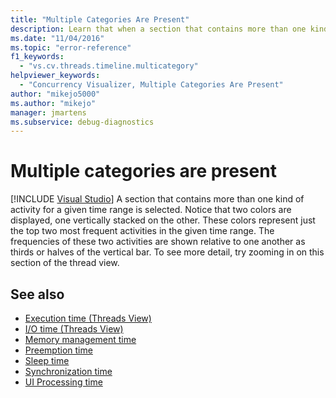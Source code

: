 ```yaml
---
title: "Multiple Categories Are Present"
description: Learn that when a section that contains more than one kind of activity for a given time range, two colors are displayed, one vertically stacked on the other.
ms.date: "11/04/2016"
ms.topic: "error-reference"
f1_keywords:
  - "vs.cv.threads.timeline.multicategory"
helpviewer_keywords:
  - "Concurrency Visualizer, Multiple Categories Are Present"
author: "mikejo5000"
ms.author: "mikejo"
manager: jmartens
ms.subservice: debug-diagnostics
---
```

# Multiple categories are present

 [!INCLUDE [Visual Studio](~/includes/applies-to-version/vs-windows-only.md)]
A section that contains more than one kind of activity for a given time range is selected. Notice that two colors are displayed, one vertically stacked on the other. These colors represent just the top two most frequent activities in the given time range. The frequencies of these two activities are shown relative to one another as thirds or halves of the vertical bar. To see more detail, try zooming in on this section of the thread view.

## See also
- [Execution time (Threads View)](../profiling/threads-view-timeline-reports.md#execution-time-threads-view)
- [I/O time (Threads View)](../profiling/threads-view-timeline-reports.md#io-time-threads-view)
- [Memory management time](../profiling/threads-view-timeline-reports.md#memory-management-time)
- [Preemption time](../profiling/threads-view-timeline-reports.md#preemption-time)
- [Sleep time](../profiling/threads-view-timeline-reports.md#sleep-time)
- [Synchronization time](../profiling/threads-view-timeline-reports.md#synchronization-time)
- [UI Processing time](../profiling/threads-view-timeline-reports.md#ui-processing-time)